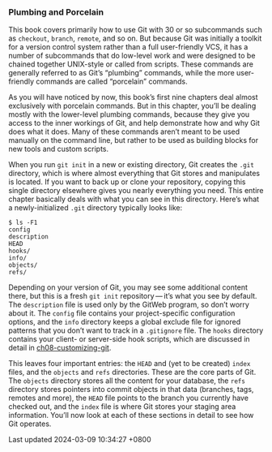 ### Plumbing and Porcelain

This book covers primarily how to use Git with 30 or so subcommands such
as `checkout`, `branch`, `remote`, and so on. But because Git was
initially a toolkit for a version control system rather than a full
user-friendly VCS, it has a number of subcommands that do low-level work
and were designed to be chained together UNIX-style or called from
scripts. These commands are generally referred to as Git’s “plumbing”
commands, while the more user-friendly commands are called “porcelain”
commands.

As you will have noticed by now, this book’s first nine chapters deal
almost exclusively with porcelain commands. But in this chapter, you’ll
be dealing mostly with the lower-level plumbing commands, because they
give you access to the inner workings of Git, and help demonstrate how
and why Git does what it does. Many of these commands aren’t meant to be
used manually on the command line, but rather to be used as building
blocks for new tools and custom scripts.

When you run `git init` in a new or existing directory, Git creates the
`.git` directory, which is where almost everything that Git stores and
manipulates is located. If you want to back up or clone your repository,
copying this single directory elsewhere gives you nearly everything you
need. This entire chapter basically deals with what you can see in this
directory. Here’s what a newly-initialized `.git` directory typically
looks like:

```shell
$ ls -F1
config
description
HEAD
hooks/
info/
objects/
refs/
```

Depending on your version of Git, you may see some additional content
there, but this is a fresh `git init` repository — it’s what you see by
default. The `description` file is used only by the GitWeb program, so
don’t worry about it. The `config` file contains your project-specific
configuration options, and the `info` directory keeps a global exclude
file for ignored patterns that you don’t want to track in a `.gitignore`
file. The `hooks` directory contains your client- or server-side hook
scripts, which are discussed in detail in
[ch08-customizing-git](ch08-customizing-git.md#git_hooks).

This leaves four important entries: the `HEAD` and (yet to be created)
`index` files, and the `objects` and `refs` directories. These are the
core parts of Git. The `objects` directory stores all the content for
your database, the `refs` directory stores pointers into commit objects
in that data (branches, tags, remotes and more), the `HEAD` file points
to the branch you currently have checked out, and the `index` file is
where Git stores your staging area information. You’ll now look at each
of these sections in detail to see how Git operates.

Last updated 2024-03-09 10:34:27 +0800
